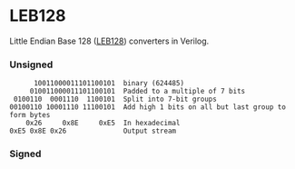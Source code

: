 # LEB128

Little Endian Base 128 ([LEB128](https://en.wikipedia.org/wiki/LEB128)) converters in Verilog.

### Unsigned

```
      10011000011101100101  binary (624485)
     010011000011101100101  Padded to a multiple of 7 bits
 0100110  0001110  1100101  Split into 7-bit groups
00100110 10001110 11100101  Add high 1 bits on all but last group to form bytes
    0x26     0x8E     0xE5  In hexadecimal
0xE5 0x8E 0x26              Output stream
```

### Signed

```


```
